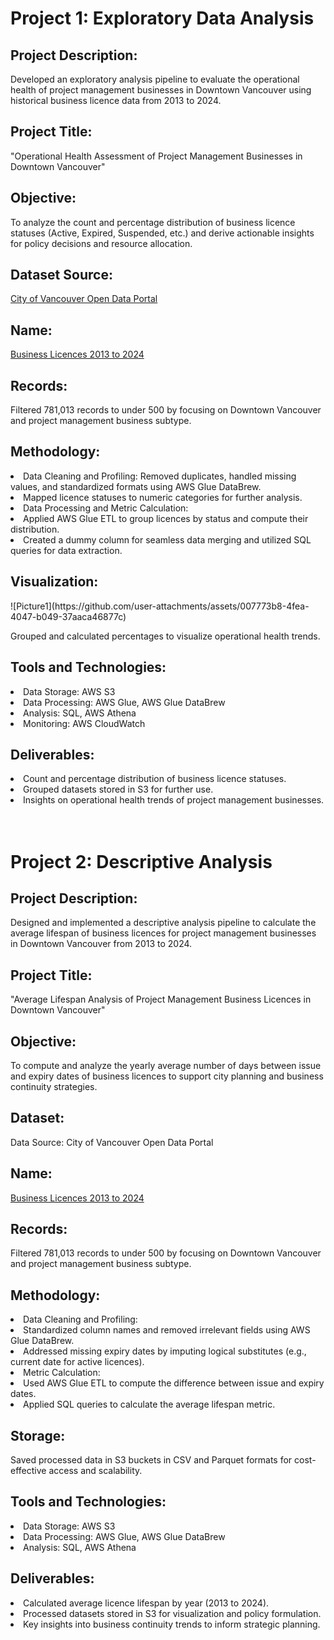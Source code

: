 <h1>Project 1: Exploratory Data Analysis</h1>

<h2>
    Project Description:
</h2>
Developed an exploratory analysis pipeline to evaluate the operational health of project management businesses in Downtown Vancouver using historical business licence data from 2013 to 2024.

<h2>
    Project Title:
</h2>
"Operational Health Assessment of Project Management Businesses in Downtown Vancouver"

<h2>
    Objective:
</h2>
To analyze the count and percentage distribution of business licence statuses (Active, Expired, Suspended, etc.) and derive actionable insights for policy decisions and resource allocation.

<h2>
    Dataset Source:
</h2>
<a href="">
    City of Vancouver Open Data Portal
</a>

<h2>
    Name:
</h2>
<a href="https://opendata.vancouver.ca/explore/dataset/business-licences-2013-to-2024/information/?disjunctive.status&localarea=Downtown&refine.city=Vancouver&q=project&refine.localarea=Downtown&refine.businesssubtype=Project+Management">
    Business Licences 2013 to 2024
</a>

<h2>
    Records:
</h2>
Filtered 781,013 records to under 500 by focusing on Downtown Vancouver and project management business subtype.

<h2>
    Methodology:
</h2>

<li>
    Data Cleaning and Profiling: Removed duplicates, handled missing values, and standardized formats using AWS Glue DataBrew.
</li>
<li>
    Mapped licence statuses to numeric categories for further analysis.
</li>
<li>
    Data Processing and Metric Calculation:
</li>
<li>
    Applied AWS Glue ETL to group licences by status and compute their distribution.
</li>
<li>
    Created a dummy column for seamless data merging and utilized SQL queries for data extraction.
</li>

<h2>
    Visualization:
</h2>
![Picture1](https://github.com/user-attachments/assets/007773b8-4fea-4047-b049-37aaca46877c)


Grouped and calculated percentages to visualize operational health trends.

<h2>
    Tools and Technologies:
</h2>
<li>
    Data Storage: AWS S3
</li>
<li>
    Data Processing: AWS Glue, AWS Glue DataBrew
</li>
<li>
    Analysis: SQL, AWS Athena
</li>
<li>
    Monitoring: AWS CloudWatch
</li>

<h2>
    Deliverables:
</h2>
<li>
    Count and percentage distribution of business licence statuses.
</li>
<li>
    Grouped datasets stored in S3 for further use.
</li>
<li>
    Insights on operational health trends of project management businesses.
</li>


<br/>
<br/>



<h1>Project 2: Descriptive Analysis</h1>

<h2>
    Project Description:
</h2>
Designed and implemented a descriptive analysis pipeline to calculate the average lifespan of business licences for project management businesses in Downtown Vancouver from 2013 to 2024.

<h2>
    Project Title:
</h2>
"Average Lifespan Analysis of Project Management Business Licences in Downtown Vancouver"

<h2>
    Objective:
</h2>
To compute and analyze the yearly average number of days between issue and expiry dates of business licences to support city planning and business continuity strategies.

<h2>
    Dataset:
</h2>
Data Source: City of Vancouver Open Data Portal

<h2>
    Name:
</h2>
<a href="https://opendata.vancouver.ca/explore/dataset/business-licences-2013-to-2024/information/?disjunctive.status&localarea=Downtown&refine.city=Vancouver&q=project&refine.localarea=Downtown&refine.businesssubtype=Project+Management">
    Business Licences 2013 to 2024
</a>

<h2>
    Records:
</h2>
Filtered 781,013 records to under 500 by focusing on Downtown Vancouver and project management business subtype.

<h2>
    Methodology:
</h2>
<li>
    Data Cleaning and Profiling:
</li>
<li>
    Standardized column names and removed irrelevant fields using AWS Glue DataBrew.
</li>
<li>
    Addressed missing expiry dates by imputing logical substitutes (e.g., current date for active licences).
</li>
<li>
    Metric Calculation:
</li>

<li>
    Used AWS Glue ETL to compute the difference between issue and expiry dates.
</li>
<li>
    Applied SQL queries to calculate the average lifespan metric.
</li>

<h2>
    Storage:
</h2>
Saved processed data in S3 buckets in CSV and Parquet formats for cost-effective access and scalability.

<h2>
    Tools and Technologies:
</h2>
<li>
    Data Storage: AWS S3
</li>
<li>
    Data Processing: AWS Glue, AWS Glue DataBrew
</li>
<li>
    Analysis: SQL, AWS Athena
</li>

<h2>
    Deliverables:
</h2>

<li>
    Calculated average licence lifespan by year (2013 to 2024).
</li>
<li>
    Processed datasets stored in S3 for visualization and policy formulation.
</li>
<li>
    Key insights into business continuity trends to inform strategic planning.
</li>
